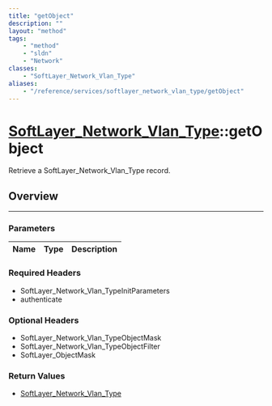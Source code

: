 ```yaml
---
title: "getObject"
description: ""
layout: "method"
tags:
    - "method"
    - "sldn"
    - "Network"
classes:
    - "SoftLayer_Network_Vlan_Type"
aliases:
    - "/reference/services/softlayer_network_vlan_type/getObject"
---
```

# [SoftLayer_Network_Vlan_Type](/reference/services/SoftLayer_Network_Vlan_Type)::getObject

Retrieve a SoftLayer_Network_Vlan_Type record.


## Overview 


-----

### Parameters 
|Name | Type | Description |
| --- | --- | --- |


### Required Headers
* SoftLayer_Network_Vlan_TypeInitParameters
* authenticate


### Optional Headers
* SoftLayer_Network_Vlan_TypeObjectMask
* SoftLayer_Network_Vlan_TypeObjectFilter
* SoftLayer_ObjectMask

### Return Values
* <a href='/reference/datatypes/SoftLayer_Network_Vlan_Type'>SoftLayer_Network_Vlan_Type </a>




